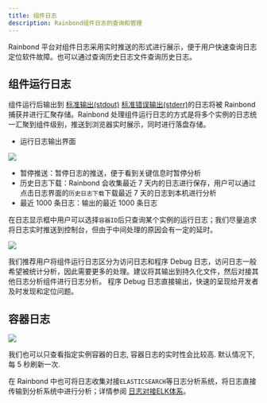 ```yaml
---
title: 组件日志
description: Rainbond组件日志的查询和管理
---
```


Rainbond 平台对组件日志采用实时推送的形式进行展示，便于用户快速查询日志定位软件故障。也可以通过查询历史日志文件查询历史日志。

## 组件运行日志

组件运行后输出到 [标准输出(stdout)](https://baike.baidu.com/item/stdout) [标准错误输出(stderr)](https://baike.baidu.com/item/stderr)的日志将被 Rainbond 捕获并进行汇聚存储。Rainbond 处理组件运行日志的方式是将多个实例的日志统一汇聚到组件级别，推送到浏览器实时展示，同时进行落盘存储。

- 运行日志输出界面

![](https://static.goodrain.com/images/docs/5.2/user-manual/app-service-manage/service-log/Operation%20log2.png)

- 暂停推送：暂停日志的推送，便于看到关键信息时暂停分析
- 历史日志下载：Rainbond 会收集最近 7 天内的日志进行保存，用户可以通过点击日志界面的`历史日志下载`下载最近 7 天的日志到本机进行分析
- 最近 1000 条日志：输出的最近 1000 条日志

在日志显示框中用户可以选择`容器ID`后只查询某个实例的运行日志；我们尽量追求将日志实时推送到控制台，但由于中间处理的原因会有一定的延时。

![](https://static.goodrain.com/images/docs/5.2/user-manual/app-service-manage/service-log/Instance%20log.png)

我们推荐用户将组件运行日志区分为访问日志和程序 Debug 日志，访问日志一般希望被统计分析，因此需要更多的处理。建议将其输出到持久化文件，然后对接其他日志分析组件进行日志分析。 程序 Debug 日志直接输出，快速的呈现给开发者及时发现和定位问题。

## 容器日志

![](https://static.goodrain.com/docs/5.3/user-manual/component-log/%E7%BB%84%E4%BB%B6%E5%AE%B9%E5%99%A8%E6%97%A5%E5%BF%97.png)

我们也可以只查看指定实例容器的日志, 容器日志的实时性会比较高. 默认情况下, 每 5 秒刷新一次.

在 Rainbond 中也可将日志收集对接`ELASTICSEARCH`等日志分析系统，将日志直接传输到分析系统中进行分析；详情参阅 [日志对接ELK体系](https://www.rainbond.com/blog/elk)。
